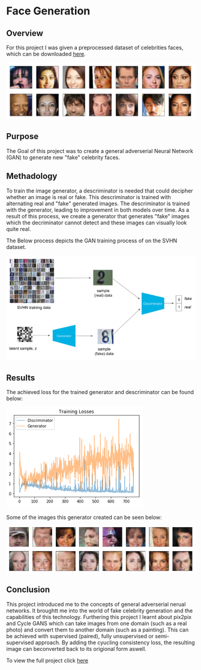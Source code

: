 # Face Generation

## Overview 
For this project I was given a preprocessed dataset of celebrities faces, which can be downloaded [here]("https://s3.amazonaws.com/video.udacity-data.com/topher/2018/November/5be7eb6f_processed-celeba-small/processed-celeba-small.zip").

![](images/image1.png)

## Purpose
The Goal of this project was to create a general adverserial Neural Network (GAN) to generate new "fake" celebrity faces.

## Methadology
To train the image generator, a descriminator is needed that could decipher whether an image is real or fake. This descriminator is trained with alternating real and "fake" generated images. The descriminator is trained with the generator, leading to improvement in both models over time. As a result of this process, we create a generator that generates "fake" images which the decriminator cannot detect and these images can visually look quite real.

The Below process depicts the GAN training process of on the SVHN dataset.

![](images/image2.png)

## Results 
The achieved loss for the trained generator and descriminator can be found below:

![](images/image3.png)

Some of the images this generator created can be seen below:

![](images/image4.png)

## Conclusion
This project introduced me to the concepts of general adverserial nerual networks. It broughtt me into the world of fake celebrity generation and the capabilities of this technology. Furthering this project I learnt about pix2pix and Cycle GANS which can take images from one domain (such as a real photo) and convert them to another domain (such as a painting). This can be achieved with supervised (paired), fully unsupervised or semi-supervised approach. By adding the cyucling consistency loss, the resulting image can beconverted back to its origional form aswell.

To view the full project click [here](https://github.com/zainmujahid/Udacity---Deep-Learning-NanoDegree/blob/master/04%20-%20Generate%20Faces/dlnd_face_generation.ipynb)